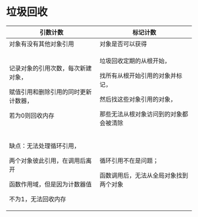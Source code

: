 # 垃圾回收

| 引数计数                                                                            | 标记计数                                                                                     |
| ------------------------------------------------------------------------------- | ---------------------------------------------------------------------------------------- |
| 对象有没有其他对象引用                                                                     | 对象是否可以获得                                                                                 |
| <p>记录对象的引用次数，每次新建对象，</p><p>赋值引用和删除引用的同时更新计数器，</p><p>若为0则回收内存</p>                | <p>垃圾回收定期的从根开始，</p><p>找所有从根开始引用的对象并标记，</p><p>然后找这些对象引用的对象，</p><p>那些无法从根对象访问到的对象都会被清除</p> |
| <p>缺点：无法处理循环引用，</p><p>两个对象彼此引用，在调用后离开</p><p>函数作用域，但是因为计数器值</p><p>不为1，无法回收内存</p> | <p>循环引用不在是问题；</p><p>函数调用后，无法从全局对象找到两个对象</p>                                              |
